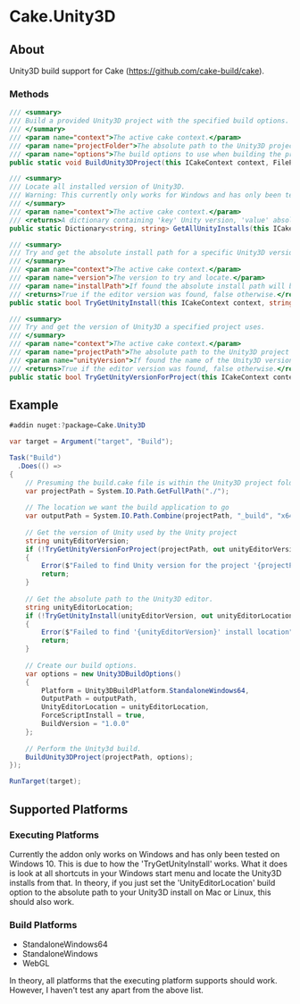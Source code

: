 # Cake.Unity3D

## About

Unity3D build support for Cake (https://github.com/cake-build/cake).

### Methods

```csharp
/// <summary>
/// Build a provided Unity3D project with the specified build options.
/// </summary>
/// <param name="context">The active cake context.</param>
/// <param name="projectFolder">The absolute path to the Unity3D project to build.</param>
/// <param name="options">The build options to use when building the project.</param>
public static void BuildUnity3DProject(this ICakeContext context, FilePath projectFolder, Unity3DBuildOptions options)
```

```csharp
/// <summary>
/// Locate all installed version of Unity3D.
/// Warning: This currently only works for Windows and has only been tested on Windows 10.
/// </summary>
/// <param name="context">The active cake context.</param>
/// <returns>A dictionary containing 'key' Unity version, 'value' absolute install path</returns>
public static Dictionary<string, string> GetAllUnityInstalls(this ICakeContext context)
```

```csharp
/// <summary>
/// Try and get the absolute install path for a specific Unity3D version.
/// </summary>
/// <param name="context">The active cake context.</param>
/// <param name="version">The version to try and locate.</param>
/// <param name="installPath">If found the absolute install path will be written to this out variable</param>
/// <returns>True if the editor version was found, false otherwise.</returns>
public static bool TryGetUnityInstall(this ICakeContext context, string version, out string installPath)
```

```csharp
/// <summary>
/// Try and get the version of Unity3D a specified project uses.
/// </summary>
/// <param name="context">The active cake context.</param>
/// <param name="projectPath">The absolute path to the Unity3D project we want to get the Unity3D version for.</param>
/// <param name="unityVersion">If found the name of the Unity3D version used for the project.</param>
/// <returns>True if the editor version was found, false otherwise.</returns>
public static bool TryGetUnityVersionForProject(this ICakeContext context, string projectPath, out string unityVersion)
```

## Example

```csharp
#addin nuget:?package=Cake.Unity3D

var target = Argument("target", "Build");

Task("Build")
  .Does(() =>
{
	// Presuming the build.cake file is within the Unity3D project folder.
	var projectPath = System.IO.Path.GetFullPath("./");
	
	// The location we want the build application to go
	var outputPath = System.IO.Path.Combine(projectPath, "_build", "x64", "example.exe");
	
	// Get the version of Unity used by the Unity project
	string unityEditorVersion;
	if (!TryGetUnityVersionForProject(projectPath, out unityEditorVersion))
	{
		Error($"Failed to find Unity version for the project '{projectPath}'");
		return;
	}
	
	// Get the absolute path to the Unity3D editor.
	string unityEditorLocation;
	if (!TryGetUnityInstall(unityEditorVersion, out unityEditorLocation)) 
	{
		Error($"Failed to find '{unityEditorVersion}' install location");
		return;
	}
	
	// Create our build options.
	var options = new Unity3DBuildOptions()
	{
		Platform = Unity3DBuildPlatform.StandaloneWindows64,
		OutputPath = outputPath,
		UnityEditorLocation = unityEditorLocation,
		ForceScriptInstall = true,
		BuildVersion = "1.0.0"
	};
	
	// Perform the Unity3d build.
	BuildUnity3DProject(projectPath, options);
});

RunTarget(target);
```

## Supported Platforms

### Executing Platforms

Currently the addon only works on Windows and has only been tested on Windows 10.
This is due to how the 'TryGetUnityInstall' works. What it does is look at all shortcuts in your Windows start menu and locate
the Unity3D installs from that. In theory, if you just set the 'UnityEditorLocation' build option to the absolute path to
your Unity3D install on Mac or Linux, this should also work.

### Build Platforms

* StandaloneWindows64
* StandaloneWindows
* WebGL

In theory, all platforms that the executing platform supports should work. However, I haven't test any apart from the above list.

